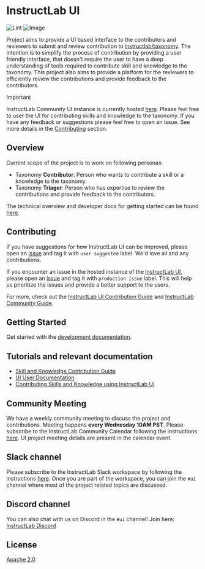 # InstructLab UI

![Lint](https://github.com/instructlab/ui/actions/workflows/lint-ui.yml/badge.svg?branch=main)
![Image](https://github.com/instructlab/ui/actions/workflows/images.yml/badge.svg?branch=main)

Project aims to provide a UI based interface to the contributors and reviewers to submit and review contribution to [instructlab/taxonomy](https://github.com/instructlab/taxonomy).
The intention is to simplify the process of contribution by providing a user friendly interface, that doesn't require the user to have a deep understanding of tools required to contribute skill and knowledge to the taxonomy. This project also aims to provide a platform for the reviewers to efficiently review the contributions and provide feedback to the contributors.

> [!IMPORTANT]
> InstructLab Community UI instance is currently hosted [here](https://ui.instructlab.ai). Please feel free to user the UI for contributing skills and knowledge to the taxonomy. If you have any feedback or suggestions please feel free to open an issue. See more details in the [Contributing](#contributing) section.

## Overview

Current scope of the project is to work on following personas:

- Taxonomy **Contributor**: Person who wants to contribute a skill or a knowledge to the taxonomy.
- Taxonomy **Triager**: Person who has expertise to review the contributions and provide feedback to the contributors.

The technical overview and developer docs for getting started can be found [here](docs/development.md).

## Contributing

If you have suggestions for how InstructLab UI can be improved, please open an [issue](https://github.com/instructlab/ui/issues) and tag it with `user suggested` label. We'd love all and any contributions.

If you encounter an issue in the hosted instance of the [InstructLab UI](ui.instructlab.ai), please open an [issue](https://github.com/instructlab/ui/issues) and tag it with `production issue` label. This will help us prioritize the issues and provide a better support to the users.

For more, check out the [InstructLab UI Contribution Guide](CONTRIBUTING.md)
and [InstructLab Community Guide](https://github.com/instructlab/community/blob/main/CONTRIBUTING.md).

## Getting Started

Get started with the [development documentation](docs/development.md).

## Tutorials and relevant documentation

- [Skill and Knowledge Contribution Guide](https://docs.instructlab.ai/taxonomy/)
- [UI User Documentation](https://docs.instructlab.ai/user-interface/ui_overview/)
- [Contributing Skills and Knowledge using InstructLab UI](https://developer.ibm.com/tutorials/awb-contributing-llm-granite-instructlab-ui/)

## Community Meeting

We have a weekly community meeting to discuss the project and contributions. Meeting happens **every Wednesday 10AM PST**.
Please subscribe to the InstructLab Community Calendar following the instructions [here](https://github.com/instructlab/community/blob/main/Collaboration.md). UI project meeting details are present in the calendar event.

## Slack channel

Please subscribe to the InstructLab Slack workspace by following the instructions [here](https://github.com/instructlab/community/blob/main/Collaboration.md#chat). Once you are part of the workspace, you can join the `#ui` channel where most of the project related topics are discussed.

## Discord channel

You can also chat with us on Discord in the `#ui` channel! Join here: [InstructLab Discord](https://discord.gg/Fa6tRapUZ2)

## License

[Apache 2.0](LICENSE)
